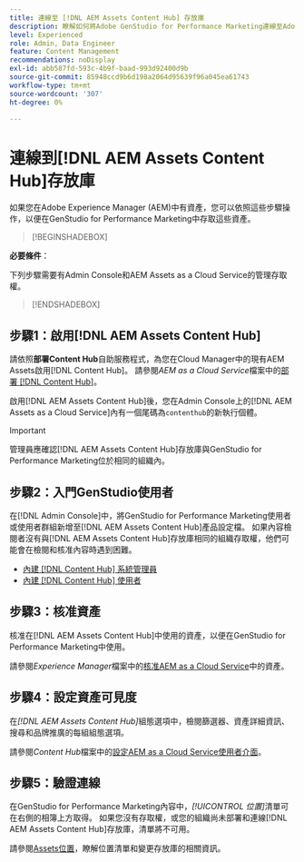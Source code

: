 ```yaml
---
title: 連線至 [!DNL AEM Assets Content Hub] 存放庫
description: 瞭解如何將Adobe GenStudio for Performance Marketing連線至Adobe Experience Manager (AEM) [!DNL Content Hub] 存放庫並利用現有的已核准內容。
level: Experienced
role: Admin, Data Engineer
feature: Content Management
recommendations: noDisplay
exl-id: abb587fd-593c-4b9f-baad-993d92400d9b
source-git-commit: 85948ccd9b6d198a2064d95639f96a045ea61743
workflow-type: tm+mt
source-wordcount: '307'
ht-degree: 0%

---
```


# 連線到[!DNL AEM Assets Content Hub]存放庫

如果您在Adobe Experience Manager (AEM)中有資產，您可以依照這些步驟操作，以便在GenStudio for Performance Marketing中存取這些資產。

>[!BEGINSHADEBOX]

**必要條件**：

下列步驟需要有Admin Console和AEM Assets as a Cloud Service的管理存取權。

>[!ENDSHADEBOX]

## 步驟1：啟用[!DNL AEM Assets Content Hub]

請依照&#x200B;**部署Content Hub**&#x200B;自助服務程式，為您在Cloud Manager中的現有AEM Assets啟用[!DNL Content Hub]。 請參閱&#x200B;_AEM as a Cloud Service_&#x200B;檔案中的[部署 [!DNL Content Hub]](https://experienceleague.adobe.com/zh-hant/docs/experience-manager-cloud-service/content/assets/content-hub/deploy-content-hub)。

啟用[!DNL AEM Assets Content Hub]後，您在Admin Console上的[!DNL AEM Assets as a Cloud Service]內有一個尾碼為`contenthub`的新執行個體。

>[!IMPORTANT]
>
>管理員應確認[!DNL AEM Assets Content Hub]存放庫與GenStudio for Performance Marketing位於相同的組織內。

## 步驟2：入門GenStudio使用者

在[!DNL Admin Console]中，將GenStudio for Performance Marketing使用者或使用者群組新增至[!DNL AEM Assets Content Hub]產品設定檔。 如果內容檢閱者沒有與[!DNL AEM Assets Content Hub]存放庫相同的組織存取權，他們可能會在檢閱和核准內容時遇到困難。

- [內建 [!DNL Content Hub] 系統管理員](https://experienceleague.adobe.com/zh-hant/docs/experience-manager-cloud-service/content/assets/content-hub/deploy-content-hub#onboard-content-hub-administrator)
- [內建 [!DNL Content Hub] 使用者](https://experienceleague.adobe.com/zh-hant/docs/experience-manager-cloud-service/content/assets/content-hub/deploy-content-hub#onboard-content-hub-users)

## 步驟3：核准資產

核准在[!DNL AEM Assets Content Hub]中使用的資產，以便在GenStudio for Performance Marketing中使用。

請參閱&#x200B;_Experience Manager_&#x200B;檔案中的[核准AEM as a Cloud Service](https://experienceleague.adobe.com/zh-hant/docs/experience-manager-cloud-service/content/assets/dynamicmedia/dynamic-media-open-apis/approve-assets)中的資產。

## 步驟4：設定資產可見度

在&#x200B;_[!DNL AEM Assets Content Hub]_&#x200B;組態選項中，檢閱篩選器、資產詳細資訊、搜尋和品牌推廣的每組組態選項。

請參閱&#x200B;_Content Hub_&#x200B;檔案中的[設定AEM as a Cloud Service使用者介面](https://experienceleague.adobe.com/zh-hant/docs/experience-manager-cloud-service/content/assets/content-hub/configure-content-hub-ui-options)。

## 步驟5：驗證連線

在GenStudio for Performance Marketing內容中，_[!UICONTROL 位置]_&#x200B;清單可在右側的相簿上方取得。 如果您沒有存取權，或您的組織尚未部署和連線[!DNL AEM Assets Content Hub]存放庫，清單將不可用。

請參閱[Assets位置](manage-assets.md#assets-location)，瞭解位置清單和變更存放庫的相關資訊。
